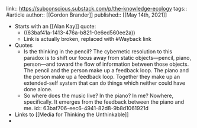 link:: https://subconscious.substack.com/p/the-knowledge-ecology
tags:: #article
author:: [[Gordon Brander]]
published:: [[May 14th, 2021]]

- Starts with an [[Alan Kay]] quote:
	- ((63baf41a-1413-476a-b821-0e6ed560ee2a))
	- Link is actually broken, replaced with #Wayback link
- Quotes
	- Is the thinking in the pencil? The cybernetic resolution to this paradox is to shift our focus away from static objects—pencil, piano, person—and toward the flow of information between those objects. The pencil and the person make up a feedback loop. The piano and the person make up a feedback loop. Together they make up an extended-self system that can do things which neither could have done alone.
	- So where does the music live? In the piano? In me? Nowhere, specifically. It emerges from the feedback between the piano and me.
	  id:: 63baf706-eec6-4941-82d8-9b8d1061921d
- Links to [[Media for Thinking the Unthinkable]]
-